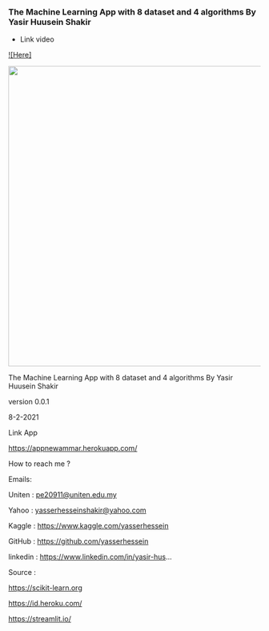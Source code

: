 ### The Machine Learning App with 8 dataset and 4 algorithms By Yasir Huusein Shakir


* Link video

[![Here]](https://www.youtube.com/watch?v=3i_6EslIjiQ&t=18)




<img src="https://blog.jcharistech.com/wp-content/uploads/2021/03/streamlit_themes_customize_streamlit_jcharistech.png" width="600px">



The Machine Learning App with 8 dataset and 4 algorithms By Yasir Huusein Shakir

version 0.0.1

8-2-2021

Link App

https://appnewammar.herokuapp.com/

How to reach me ?

Emails:

Uniten : pe20911@uniten.edu.my

Yahoo : yasserhesseinshakir@yahoo.com

Kaggle : https://www.kaggle.com/yasserhessein

GitHub : https://github.com/yasserhessein

linkedin : https://www.linkedin.com/in/yasir-hus...

Source :

https://scikit-learn.org

https://id.heroku.com/

https://streamlit.io/
